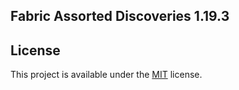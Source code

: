 ## Fabric Assorted Discoveries 1.19.3

## License

This project is available under the [MIT](https://github.com/rndmaccess/assorted-discoveries-fabric/blob/1.19.3/LICENSE) license.
